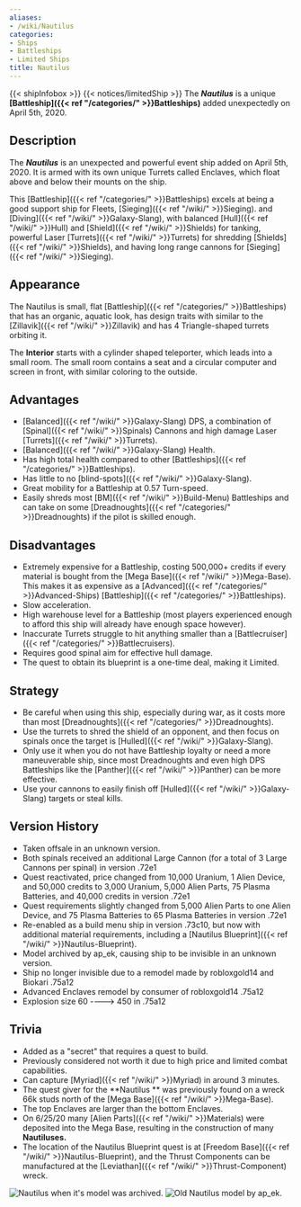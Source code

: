 ```yaml
---
aliases:
- /wiki/Nautilus
categories:
- Ships
- Battleships
- Limited Ships
title: Nautilus
---
```


{{< shipInfobox >}} {{< notices/limitedShip >}} The **_Nautilus_** is a unique **[Battleship]({{< ref "/categories/" >}}Battleships)** added unexpectedly on April 5th, 2020.

## Description

The **_Nautilus_** is an unexpected and powerful event ship added on April 5th, 2020. It is armed with its own unique Turrets called Enclaves, which float above and below their mounts on the ship.

This [Battleship]({{< ref "/categories/" >}}Battleships) excels at being a good support ship for Fleets, [Sieging]({{< ref "/wiki/" >}}Sieging). and [Diving]({{< ref "/wiki/" >}}Galaxy-Slang), with balanced [Hull]({{< ref "/wiki/" >}}Hull) and [Shield]({{< ref "/wiki/" >}}Shields) for tanking, powerful Laser [Turrets]({{< ref "/wiki/" >}}Turrets) for shredding [Shields]({{< ref "/wiki/" >}}Shields), and having long range cannons for [Sieging]({{< ref "/wiki/" >}}Sieging).

## Appearance

The Nautilus is small, flat [Battleship]({{< ref "/categories/" >}}Battleships) that has an organic, aquatic look, has design traits with similar to the [Zillavik]({{< ref "/wiki/" >}}Zillavik) and has 4 Triangle-shaped turrets orbiting it.

The **Interior** starts with a cylinder shaped teleporter, which leads into a small room. The small room contains a seat and a circular computer and screen in front, with similar coloring to the outside.

## Advantages

- [Balanced]({{< ref "/wiki/" >}}Galaxy-Slang) DPS, a combination of [Spinal]({{< ref "/wiki/" >}}Spinals) Cannons and high damage Laser [Turrets]({{< ref "/wiki/" >}}Turrets).
- [Balanced]({{< ref "/wiki/" >}}Galaxy-Slang) Health.
- Has high total health compared to other [Battleships]({{< ref "/categories/" >}}Battleships).
- Has little to no [blind-spots]({{< ref "/wiki/" >}}Galaxy-Slang).
- Great mobility for a Battleship at 0.57 Turn-speed.
- Easily shreds most [BM]({{< ref "/wiki/" >}}Build-Menu) Battleships and can take on some [Dreadnoughts]({{< ref "/categories/" >}}Dreadnoughts) if the pilot is skilled enough.

## Disadvantages

- Extremely expensive for a Battleship, costing 500,000+ credits if every material is bought from the [Mega Base]({{< ref "/wiki/" >}}Mega-Base). This makes it as expensive as a [Advanced]({{< ref "/categories/" >}}Advanced-Ships) [Battleship]({{< ref "/categories/" >}}Battleships).
- Slow acceleration.
- High warehouse level for a Battleship (most players experienced enough to afford this ship will already have enough space however).
- Inaccurate Turrets struggle to hit anything smaller than a [Battlecruiser]({{< ref "/categories/" >}}Battlecruisers).
- Requires good spinal aim for effective hull damage.
- The quest to obtain its blueprint is a one-time deal, making it Limited.

## Strategy

- Be careful when using this ship, especially during war, as it costs more than most [Dreadnoughts]({{< ref "/categories/" >}}Dreadnoughts).
- Use the turrets to shred the shield of an opponent, and then focus on spinals once the target is [Hulled]({{< ref "/wiki/" >}}Galaxy-Slang).
- Only use it when you do not have Battleship loyalty or need a more maneuverable ship, since most Dreadnoughts and even high DPS Battleships like the [Panther]({{< ref "/wiki/" >}}Panther) can be more effective.
- Use your cannons to easily finish off [Hulled]({{< ref "/wiki/" >}}Galaxy-Slang) targets or steal kills.

## Version History 

- Taken offsale in an unknown version.
- Both spinals received an additional Large Cannon (for a total of 3 Large Cannons per spinal) in version .72e1
- Quest reactivated, price changed from 10,000 Uranium, 1 Alien Device, and 50,000 credits to 3,000 Uranium, 5,000 Alien Parts, 75 Plasma Batteries, and 40,000 credits in version .72e1
- Quest requirements slightly changed from 5,000 Alien Parts to one Alien Device, and 75 Plasma Batteries to 65 Plasma Batteries in version .72e1
- Re-enabled as a build menu ship in version .73c10, but now with additional material requirements, including a [Nautilus Blueprint]({{< ref "/wiki/" >}}Nautilus-Blueprint).
- Model archived by ap_ek, causing ship to be invisible in an unknown version.
- Ship no longer invisible due to a remodel made by robloxgold14 and Biokari .75a12
- Advanced Enclaves remodel by consumer of robloxgold14 .75a12
- Explosion size 60 ----> 450 in .75a12

## Trivia

- Added as a "secret" that requires a quest to build.
- Previously considered not worth it due to high price and limited combat capabilities.
- Can capture [Myriad]({{< ref "/wiki/" >}}Myriad) in around 3 minutes.
- The quest giver for the **Nautilus ** was previously found on a wreck 66k studs north of the [Mega Base]({{< ref "/wiki/" >}}Mega-Base).
- The top Enclaves are larger than the bottom Enclaves.
- On 6/25/20 many [Alien Parts]({{< ref "/wiki/" >}}Materials) were deposited into the Mega Base, resulting in the construction of many **Nautiluses.**
- The location of the Nautilus Blueprint quest is at [Freedom Base]({{< ref "/wiki/" >}}Nautilus-Blueprint), and the Thrust Components can be manufactured at the [Leviathan]({{< ref "/wiki/" >}}Thrust-Component) wreck.

![Nautilus when it's model was
archived.](Nautilus-broken.png "Nautilus when it's model was archived.") ![Old Nautilus model by
ap_ek.](Nautilus-old.png "Old Nautilus model by ap_ek.")